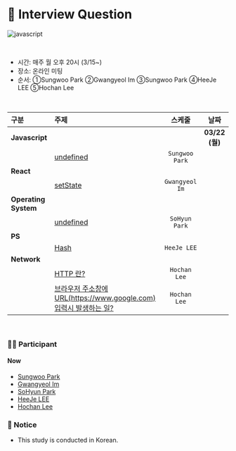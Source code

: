 # 🙅 Interview Question
![javascript](https://img.shields.io/badge/Javascript-Interview-blue?logo=javascript)

<br>

- 시간: 매주 월 오후 20시 (3/15~)
- 장소: 온라인 미팅
- 순서: ①Sungwoo Park ②Gwangyeol Im ③Sungwoo Park ④HeeJe LEE ⑤Hochan Lee

<br>

| 구분 | 주제 | 스케줄 | 날짜 |
|:---|:---|:---:|:---:|
| __Javascript__ | | | __03/22 (월)__ |
| | [undefined]() | `Sungwoo Park` | |
| __React__ | | | |
| | [setState](https://github.com/fe-interview-study/interview-question/issues/5) | `Gwangyeol Im` | |
| __Operating System__ | | | |
| | [undefined]() | `SoHyun Park` | |
| __PS__ | | | |
| | [Hash](https://github.com/fe-interview-study/interview-question/issues/1) | `HeeJe LEE` | |
| __Network__ | | | |
| | [HTTP 란?](https://github.com/fe-interview-study/interview-question/issues/4) | `Hochan Lee` | |
| | [브라우저 주소창에 URL(https://www.google.com) 입력시 발생하는 일?](https://github.com/fe-interview-study/interview-question/issues/3) | `Hochan Lee` | |

<br>


### 👨‍💻 Participant
#### Now
- [Sungwoo Park](https://github.com/cos18)
- [Gwangyeol Im](https://github.com/GwangYeol-Im)
- [SoHyun Park](https://github.com/pje1740)
- [HeeJe LEE](https://github.com/holim0)
- [Hochan Lee](https://github.com/hochan222)

### 📢 Notice
- This study is conducted in Korean.
